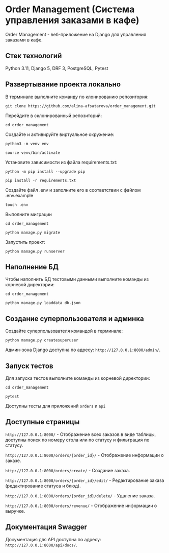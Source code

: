 # Order Management (Cистема управления заказами в кафе)
Order Management - веб-приложение на Django для управления заказами в кафе.

## Стек технологий
Python 3.11, Django 5, DRF 3, PostgreSQL, Pytest

## Развертывание проекта локально
В терминале выполните команду по клонированию репозитория:
```
git clone https://github.com/alina-afsatarova/order_management.git
```
Перейдите в склонированный репозиторий:
```
cd order_management
```
Cоздайте и активируйте виртуальное окружение:
```
python3 -m venv env
```
```
source venv/bin/activate
```
Установите зависимости из файла requirements.txt:
```
python -m pip install --upgrade pip
```
```
pip install -r requirements.txt
```
Создайте файл .env и заполните его в соответствии с файлом .env.example
```
touch .env
```
Выполните миграции
```
cd order_management
```
```
python manage.py migrate
```
Запустить проект:
```
python manage.py runserver
```
## Наполнение БД
Чтобы наполнить БД тестовыми данными выполните команды из корневой директории:
```
cd order_management
```
```
python manage.py loaddata db.json
```
## Создание суперпользователя и админка
Создайте суперпользователя командой в терминале:
```
python manage.py createsuperuser
```
Админ-зона Django доступна по адресу: `http://127.0.0.1:8000/admin/`.
## Запуск тестов
Для запуска тестов выполните команды из корневой директории:
```
cd order_management
```
```
pytest
```
Доступны тесты для приложений `orders` и `api`
## Доступные страницы
`http://127.0.0.1:8000/` - Отображение всех заказов в виде таблицы, доступны поиск по номеру стола или по статусу и фильтрация по статусу.

`http://127.0.0.1:8000/orders/{order_id}/` - Отображение информации о заказе.

`http://127.0.0.1:8000/orders/create/` - Создание заказа.

`http://127.0.0.1:8000/orders/{order_id}/edit/` - Редактирование заказа (редактирование статуса и блюд).

`http://127.0.0.1:8000/orders/{order_id}/delete/` - Удаление заказа.

`http://127.0.0.1:8000/orders/revenue/` - Отображение информации о выручке.
## Документация Swagger
Документация для API доступна по адресу: `http://127.0.0.1:8000/api/docs/`.
